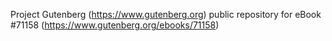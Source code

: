 Project Gutenberg (https://www.gutenberg.org) public repository for
eBook #71158 (https://www.gutenberg.org/ebooks/71158)
